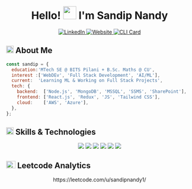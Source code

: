 <div align="center">

  <h1>Hello! <img src="https://media.giphy.com/media/hvRJCLFzcasrR4ia7z/giphy.gif" width="35px" height="35px"> I'm Sandip Nandy</h1>
  
  <a href="https://linkedin.com/in/sandipnandy" target="_blank">
    <img src="https://img.shields.io/badge/LinkedIn-%230A66C2.svg?style=for-the-badge&logo=linkedin&logoColor=white" alt="LinkedIn">
  </a>
  <a href="https://sandipnandy1.github.io/Portfolio/" target="_blank">
    <img src="https://img.shields.io/badge/Portfolio-Showcase-blue?style=for-the-badge&logo=portfolio&logoColor=white" alt="Website">
  </a>
  <a href="https://leetcode.com/sandipnandy1" target="_blank">
    <img src="https://img.shields.io/badge/LeetCode-Solved_Problems-orange?style=for-the-badge&logo=leetcode&logoColor=white" alt="CLI Card">
  </a>
  
</div>


<h2 align="left">
  <img src="https://media2.giphy.com/media/QssGEmpkyEOhBCb7e1/giphy.gif?cid=ecf05e47a0n3gi1bfqntqmob8g9aid1oyj2wr3ds3mg700bl&rid=giphy.gif" width="20px" height="20px"> 
  About Me 
</h2>

```js
const sandip = {
  education:'MTech SE @ BITS Pilani + B.Sc. Maths @ CU',
  interest :['WebDEv', 'Full Stack Development', 'AI/ML'],
  current:  'Learning ML & Working on Full Stack Projects',
  tech: {
    backend:  ['Node.js', 'MongoDB', 'MSSQL', 'SSMS', 'SharePoint'],
    frontend: ['React.js', 'Redux', 'JS', 'Tailwind CSS'],
    cloud:    ['AWS', 'Azure'],
  },
};
```

<h2 align="left">
  <img src="https://media2.giphy.com/media/QssGEmpkyEOhBCb7e1/giphy.gif?cid=ecf05e47a0n3gi1bfqntqmob8g9aid1oyj2wr3ds3mg700bl&rid=giphy.gif" width="20px" height="20px">
  Skills & Technologies
</h2>

<div align="center">
  <img src="https://skillicons.dev/icons?i=js,ts,java,html,css,htmx" />
  <img src="https://skillicons.dev/icons?i=react,redux,tailwind,nodejs,express,bootstrap" />
  <img src="https://skillicons.dev/icons?i=aws,azure,git,github" />
  <img src="https://skillicons.dev/icons?i=mysql,mongodb,npm,pnpm,postman" />
  <img src="https://skillicons.dev/icons?i=powershell,regex,stackoverflow,vite,vscode,webpack" />
  <img src="https://skillicons.dev/icons?i=arduino,bash,discordjs,githubactions" />
</div>

<h2 align="left">
  <img src="https://media.giphy.com/media/iY8CRBdQXODJSCERIr/giphy.gif" width="25px" height="20px">
  Leetcode Analytics
</h2>

<p align="center">
  https://leetcode.com/u/sandipnandy1/
</p>
